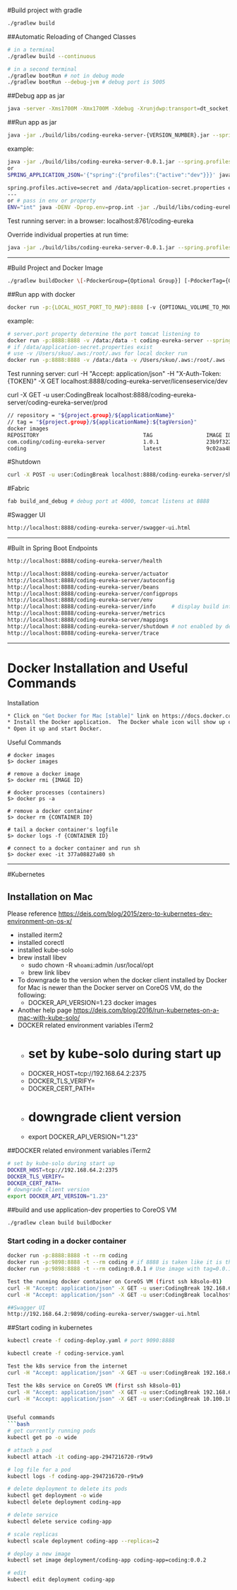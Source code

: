 #Build project with gradle
```bash
./gradlew build
```

##Automatic Reloading of Changed Classes 
```bash
# in a terminal
./gradlew build --continuous

# in a second terminal
./gradlew bootRun # not in debug mode
./gradlew bootRun --debug-jvm # debug port is 5005
```

##Debug app as jar
```bash
java -server -Xms1700M -Xmx1700M -Xdebug -Xrunjdwp:transport=dt_socket,address=4000,server=y,suspend=y -jar build/libs/coding-eureka-server-0.1.0.jar --spring.profiles.active=dev > console.log 2>&1 &
```

##Run app as jar
```bash
java -jar ./build/libs/coding-eureka-server-{VERSION_NUMBER}.jar --spring.profiles.active=dev
```
example:
```bash
java -jar ./build/libs/coding-eureka-server-0.0.1.jar --spring.profiles.active=dev 
or
SPRING_APPLICATION_JSON='{"spring":{"profiles":{"active":"dev"}}}' java -jar ./build/libs/coding-eureka-server-1.0.1-SNAPSHOT.jar

spring.profiles.active=secret and /data/application-secret.properties exist.
--- 
or # pass in env or property
ENV="int" java -DENV -Dprop.env=prop.int -jar ./build/libs/coding-eureka-server-1.0.1.jar --spring.config.location=/data/ 
```
Test running server:
in a browser: localhost:8761/coding-eureka

Override individual properties at run time:
```bash
java -jar ./build/libs/coding-eureka-server-0.0.1.jar --spring.profiles.active=dev --spring.datasource.username= otherusername --spring.datasource.password= otherpassword --server.port=8888 --spring.config.location=location for override properties file
```

- - - -

#Build Project and Docker Image
```bash
./gradlew buildDocker \[-PdockerGroup={Optional Group}] [-PdockerTag={Optional tag}]
```

##Run app with docker
```bash
docker run -p:{LOCAL_HOST_PORT_TO_MAP}:8888 [-v {OPTIONAL_VOLUME_TO_MOUNT}:/data] -t {IMAGE_NAME} --spring.profiles.active=dev [--spring.config.location={PATH_TO_OVERRIDE_PROPERTIES_FILES}]
```
example:
```bash
# server.port property determine the port tomcat listening to
docker run -p:8888:8888 -v /data:/data -t coding-eureka-server --spring.profiles.active=dev
# if /data/application-secret.properties exist
# use -v /Users/skuo/.aws:/root/.aws for local docker run
docker run -p:8888:8888 -v /data:/data -v /Users/skuo/.aws:/root/.aws -t -e "S3_SECRETS_BUCKET=coding-private" -e "S3_SECRETS_KEY=coding/int/application-int.properties" --rm coding-eureka-server
```
Test running server:
curl  -H "Accept: application/json" -H "X-Auth-Token: {TOKEN}" -X GET localhost:8888/coding-eureka-server/licenseservice/dev

curl -X GET -u user:CodingBreak localhost:8888/coding-eureka-server/coding-eureka-server/prod

```bash
// repository = "${project.group}/${applicationName}"
// tag = "${project.group}/${applicationName}:${tagVersion}"
docker images
REPOSITORY                                 TAG                 IMAGE ID            CREATED             SIZE
com.coding/coding-eureka-server            1.0.1               23b9f322f7ac        4 seconds ago       265.5 MB
coding                                     latest              9c02aa4b910a        10 minutes ago      265.5 MB
```

#Shutdown
```bash
curl -X POST -u user:CodingBreak localhost:8888/coding-eureka-server/shutdown
```

#Fabric
```bash
fab build_and_debug # debug port at 4000, tomcat listens at 8888
```

#Swagger UI
```bash
http://localhost:8888/coding-eureka-server/swagger-ui.html
```

- - - -

#Built in Spring Boot Endpoints
```bash
http://localhost:8888/coding-eureka-server/health

http://localhost:8888/coding-eureka-server/actuator
http://localhost:8888/coding-eureka-server/autoconfig
http://localhost:8888/coding-eureka-server/beans
http://localhost:8888/coding-eureka-server/configprops
http://localhost:8888/coding-eureka-server/env
http://localhost:8888/coding-eureka-server/info     # display build info
http://localhost:8888/coding-eureka-server/metrics
http://localhost:8888/coding-eureka-server/mappings
http://localhost:8888/coding-eureka-server/shutdown # not enabled by default
http://localhost:8888/coding-eureka-server/trace
```

- - - -

# Docker Installation and Useful Commands
Installation
```bash
* Click on "Get Docker for Mac [stable]" link on https://docs.docker.com/docker-for-mac/
* Install the Docker application.  The Docker whale icon will show up on menu bar.
* Open it up and start Docker.
```

Useful Commands
```bach
# docker images
$> docker images

# remove a docker image
$> docker rmi {IMAGE ID}

# docker processes (containers)
$> docker ps -a

# remove a docker container
$> docker rm {CONTAINER ID}

# tail a docker container's logfile
$> docker logs -f {CONTAINER ID}

# connect to a docker container and run sh
$> docker exec -it 377a08827a80 sh
```

- - - -

#Kubernetes

## Installation on Mac
Please reference https://deis.com/blog/2015/zero-to-kubernetes-dev-environment-on-os-x/
  * installed iterm2
  * installed corectl
  * installed kube-solo
  * brew install libev
    + sudo chown -R `whoami`:admin /usr/local/opt
    + brew link libev
  * To downgrade to the version when the docker client installed by Docker for Mac is newer than the Docker server on CoreOS VM, do the following:
    + DOCKER_API_VERSION=1.23 docker images
  * Another help page https://deis.com/blog/2016/run-kubernetes-on-a-mac-with-kube-solo/
  * DOCKER related environment variables iTerm2
    + # set by kube-solo during start up
    + DOCKER_HOST=tcp://192.168.64.2:2375 
    + DOCKER_TLS_VERIFY=
    + DOCKER_CERT_PATH=
    + # downgrade client version
    + export DOCKER_API_VERSION="1.23" 

##DOCKER related environment variables iTerm2
```bash
# set by kube-solo during start up
DOCKER_HOST=tcp://192.168.64.2:2375 
DOCKER_TLS_VERIFY=
DOCKER_CERT_PATH=
# downgrade client version
export DOCKER_API_VERSION="1.23" 
```

##build and use application-dev properties to CoreOS VM
```bash
./gradlew clean build buildDocker
```

### Start coding in a docker container
```bash
docker run -p:8888:8888 -t --rm coding
docker run -p:9898:8888 -t --rm coding # if 8888 is taken like it is the case for kubernetes dashboard
docker run -p:9898:8888 -t --rm coding:0.0.1 # Use image with tag=0.0.1 instead of latest

Test the running docker container on CoreOS VM (first ssh k8solo-01)
curl -H "Accept: application/json" -X GET -u user:CodingBreak 192.168.64.2:9898/coding-eureka-server/version
curl -H "Accept: application/json" -X GET -u user:CodingBreak localhost:9898/coding-eureka-server/version  # only work on CoreOS VM

##Swagger UI
http://192.168.64.2:9898/coding-eureka-server/swagger-ui.html
```

##Start coding in kubernetes
```bash
kubectl create -f coding-deploy.yaml # port 9090:8888

kubectl create -f coding-service.yaml

Test the k8s service from the internet
curl -H "Accept: application/json" -X GET -u user:CodingBreak 192.168.64.2:31625/coding-eureka-server/hola # NodePort

Test the k8s service on CoreOS VM (first ssh k8solo-01)
curl -H "Accept: application/json" -X GET -u user:CodingBreak 192.168.64.2:31625/coding-eureka-server/hola # NodePort
curl -H "Accept: application/json" -X GET -u user:CodingBreak 10.100.106.253:9999/coding-eureka-server/hola


Useful commands
```bash
# get currently running pods
kubectl get po -o wide

# attach a pod
kubectl attach -it coding-app-2947216720-r9tw9

# log file for a pod
kubectl logs -f coding-app-2947216720-r9tw9

# delete deployment to delete its pods
kubectl get deployment -o wide
kubectl delete deployment coding-app

# delete service
kubectl delete service coding-app

# scale replicas
kubectl scale deployment coding-app --replicas=2

# deploy a new image
kubectl set image deployment/coding-app coding-app=coding:0.0.2

# edit
kubectl edit deployment coding-app
```
